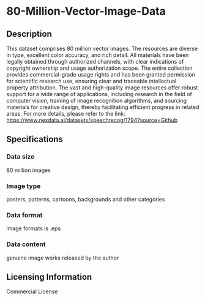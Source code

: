 # 80-Million-Vector-Image-Data

## Description
This dataset comprises 80 million vector images. The resources are diverse in type, excellent color accuracy, and rich detail. All materials have been legally obtained through authorized channels, with clear indications of copyright ownership and usage authorization scope. The entire collection provides commercial-grade usage rights and has been granted permission for scientific research use, ensuring clear and traceable intellectual property attribution. The vast and high-quality image resources offer robust support for a wide range of applications, including research in the field of computer vision, training of image recognition algorithms, and sourcing materials for creative design, thereby facilitating efficient progress in related areas.
For more details, please refer to the link: https://www.nexdata.ai/datasets/speechrecog/1794?source=Github

## Specifications
### Data size
80 million images
### Image type
posters, patterns, cartoons, backgrounds and other categories
### Data format
image formats is .eps
### Data content
genuine image works released by the author

## Licensing Information
Commercial License
























